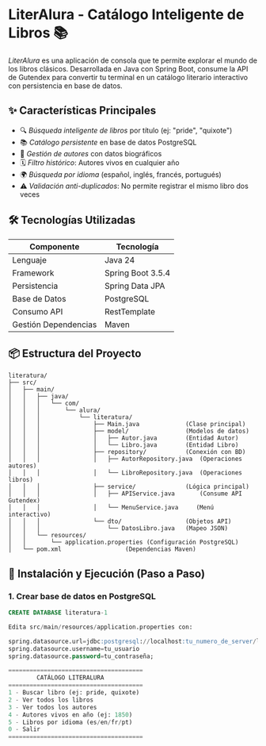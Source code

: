 # LiterAlura - Catálogo Inteligente de Libros 📚

*LiterAlura* es una aplicación de consola que te permite explorar el mundo de los libros clásicos. Desarrollada en Java con Spring Boot, consume la API de Gutendex para convertir tu terminal en un catálogo literario interactivo con persistencia en base de datos.

## ✨ Características Principales
- 🔍 *Búsqueda inteligente de libros* por título (ej: "pride", "quixote")
- 📚 *Catálogo persistente* en base de datos PostgreSQL
- 👥 *Gestión de autores* con datos biográficos
- 🗓 *Filtro histórico*: Autores vivos en cualquier año
- 🌍 *Búsqueda por idioma* (español, inglés, francés, portugués)
- ⚠ *Validación anti-duplicados*: No permite registrar el mismo libro dos veces

## 🛠 Tecnologías Utilizadas
| Componente       | Tecnología           |
|------------------|----------------------|
| Lenguaje         | Java 24              |
| Framework        | Spring Boot 3.5.4    |
| Persistencia     | Spring Data JPA      |
| Base de Datos    | PostgreSQL           |
| Consumo API      | RestTemplate         |
| Gestión Dependencias | Maven             |

## 📦 Estructura del Proyecto

```text
literatura/
├── src/
│   ├── main/
│   │   ├── java/
│   │   │   └── com/
│   │   │       └── alura/
│   │   │           └── literatura/
│   │   │               ├── Main.java             (Clase principal)
│   │   │               ├── model/                (Modelos de datos)
│   │   │               │   ├── Autor.java        (Entidad Autor)
│   │   │               │   └── Libro.java        (Entidad Libro)
│   │   │               ├── repository/           (Conexión con BD)
│   │   │               │   ├── AutorRepository.java  (Operaciones autores)
│   │   │               │   └── LibroRepository.java  (Operaciones libros)
│   │   │               ├── service/              (Lógica principal)
│   │   │               │   ├── APIService.java       (Consume API Gutendex)
│   │   │               │   └── MenuService.java     (Menú interactivo)
│   │   │               └── dto/                  (Objetos API)
│   │   │                   └── DatosLibro.java   (Mapeo JSON)
│   │   └── resources/
│   │       └── application.properties (Configuración PostgreSQL)
│   └── pom.xml                  (Dependencias Maven)
```


## 🚀 Instalación y Ejecución (Paso a Paso)

### 1. Crear base de datos en PostgreSQL
```sql
CREATE DATABASE literatura-1

Edita src/main/resources/application.properties con:

spring.datasource.url=jdbc:postgresql://localhost:tu_numero_de_server/literatura-1
spring.datasource.username=tu_usuario
spring.datasource.password=tu_contraseña;

======================================
        CATÁLOGO LITERALURA
======================================
1 - Buscar libro (ej: pride, quixote)
2 - Ver todos los libros
3 - Ver todos los autores
4 - Autores vivos en año (ej: 1850)
5 - Libros por idioma (es/en/fr/pt)
0 - Salir
======================================
